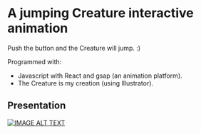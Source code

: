 # A jumping Creature interactive animation
Push the button and the Creature will jump. :)

Programmed with:
 - Javascript with React and gsap (an animation platform).
 - The Creature is my creation (using Illustrator).

## Presentation
[![IMAGE ALT TEXT](http://img.youtube.com/vi/s4dvb5lJrP4/0.jpg)](http://www.youtube.com/watch?v=s4dvb5lJrP4 "Creature Anim (in development) - react, gsap.")